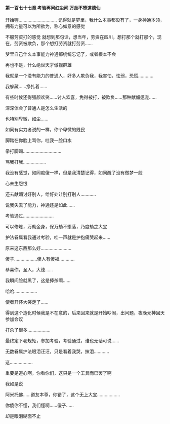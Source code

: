 #### 第一百七十七章 考验再问红尘间 万劫不堕道德仙


开始喔…………………………
记得就是梦里，我什么本事都没有了，一身神通本领，拥有力量可以为所欲为，称心如意的感觉

不服劳资打的感觉
就想到那句话，想当年，劳资在四川，想打那个就打那个，现在，劳资被欺负，那个想打劳资就打劳资……

梦里自己什么本事能力神通都统统忘记了，或者根本不会

再也不是，什么绝世天才傲视群雄

我就是一个没有能力的普通人，好多人欺负我，我害怕，怯弱，恐慌…………

我躲藏……挣扎着……

有些时候还得强颜欢笑……讨人欢喜，免得被打，被欺负……那种献媚邀宠……

深深体会了普通人是怎么生活的

也特别卑微，如尘……

如同有实力者说的一样，你个卑微的贱民

脚踏在你脸上骂你，吐我一脸口水

拳打脚踢…………………………

骂我打我………………

我没有感觉，如同痴傻一样，但是我清楚记得，如同醒了没有做梦一般

心未生怨恨

还去献媚讨好别人，给好处让别打别人…………

说我失去了能力，神通还是如此……

考验通过……………………

可以修炼，万劫金身，保万劫不堕落，乃度劫之大宝

护法眷属看我通过考验，哇一声就是护抱痛哭起来……

原来这东西那么好……………………

傻子………………傻人有傻福…………

恭喜你，圣人，大德……

我瞬间脸就黑了，这是捧杀啊……

哈哈………………

使者开怀大笑走了……


得到这个造化时候我是不在意的，后来回来就是开始吵闹，出问题，夜晚元神回天参加会议

打杀了很多………………

最终定下老规矩，参加考验，考验通过，谁也无话可说……


无数眷属护法眼泪汪汪，只是看着我哭，抹泪…………


这………………


重要是道心啊，你看你们，这只是一个工具而已罢了啊

我如是说

阿米托佛……道友本尊，你错了，这个无上大宝………………

你傻你不懂，我们懂啊……傻子……

却是眼泪糊面不止

